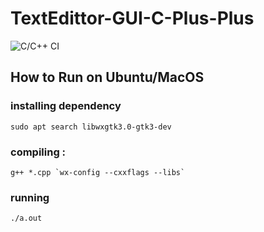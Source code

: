 # TextEdittor-GUI-C-Plus-Plus

![C/C++ CI](https://github.com/yaduvanshi777/TextEdittor-GUI-C-Plus-Plus/workflows/C/C++%20CI/badge.svg)

## How to Run on Ubuntu/MacOS
### installing dependency 
```
sudo apt search libwxgtk3.0-gtk3-dev
```
### compiling :
```
g++ *.cpp `wx-config --cxxflags --libs`
```

### running 
```
./a.out
```
